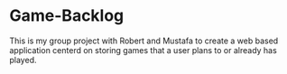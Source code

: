 # Game-Backlog
This is my group project with Robert and Mustafa to create a web based application centerd on storing games that a user plans to or already has played.
